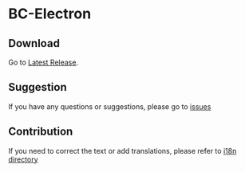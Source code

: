 # BC-Electron

## Download
Go to [Latest Release](../../releases/latest).

## Suggestion
If you have any questions or suggestions, please go to [issues](../../issues)

## Contribution
If you need to correct the text or add translations, please refer to [i18n directory](./src/i18n)
